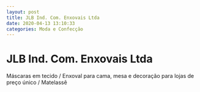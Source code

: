 ```yaml
---
layout: post
title: JLB Ind. Com. Enxovais Ltda
date: 2020-04-13 13:10:33 
categories: Moda e Confecção
---
```


# JLB Ind. Com. Enxovais Ltda

Máscaras em tecido / Enxoval para cama, mesa e decoração para lojas de preço único / Matelassê  
